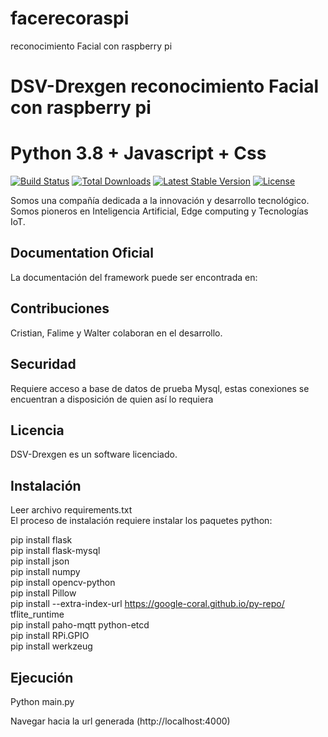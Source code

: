# facerecoraspi
reconocimiento Facial con raspberry pi

# DSV-Drexgen reconocimiento Facial con raspberry pi
# Python 3.8 + Javascript + Css

[![Build Status](https://travis-ci.org/laravel/lumen-framework.svg)](https://www.python.org/downloads/)
[![Total Downloads](https://poser.pugx.org/laravel/lumen-framework/d/total.svg)](https://www.python.org/downloads/)
[![Latest Stable Version](https://poser.pugx.org/laravel/lumen-framework/v/stable.svg)](https://www.python.org/downloads/)
[![License](https://poser.pugx.org/laravel/lumen-framework/license.svg)](https://docs.python.org/3/license.html)

Somos una compañía dedicada a la innovación y desarrollo tecnológico. Somos pioneros en Inteligencia Artificial, Edge computing y Tecnologías IoT.

## Documentation Oficial 

La documentación del framework puede ser encontrada en:

## Contribuciones

 Cristian, Falime y Walter  colaboran en el desarrollo.

## Securidad
Requiere acceso a base de datos de prueba Mysql, estas conexiones se encuentran a disposición de quien así lo requiera

## Licencia

DSV-Drexgen es un software licenciado.

## Instalación
Leer archivo requirements.txt<br>
El proceso de instalación requiere instalar los paquetes python:<br>

pip install flask<br>
pip install flask-mysql<br>
pip install json<br>
pip install numpy<br>
pip install opencv-python<br>
pip install Pillow <br>
pip install --extra-index-url https://google-coral.github.io/py-repo/ tflite_runtime<br>
pip install paho-mqtt python-etcd<br>
pip install RPi.GPIO<br>
pip install werkzeug

## Ejecución

Python main.py

Navegar hacia la url generada (http://localhost:4000)

